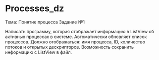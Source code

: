 # Processes_dz
Тема: Понятие процесса
Задание №1

Написать программу, которая отображает информацию в
ListView об активных процессах в системе. Автоматически
обновляет список процессов. Должно отображаться: имя
процесса, ID, количество потоков и открытых дескрипторов.
Возможность сохранить информацию с ListView в файл.
